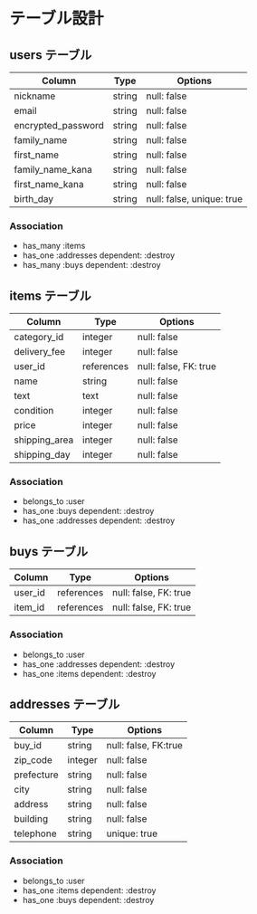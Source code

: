 # テーブル設計

## users テーブル

| Column             | Type   | Options                   |
| ------------------ | ------ | ------------------------- |
| nickname           | string | null: false               |
| email              | string | null: false               |
| encrypted_password | string | null: false               |
| family_name        | string | null: false               |
| first_name         | string | null: false               |
| family_name_kana   | string | null: false               |
| first_name_kana    | string | null: false               |
| birth_day          | string | null: false, unique: true |

### Association

- has_many :items
- has_one :addresses dependent: :destroy
- has_many :buys dependent: :destroy



## items テーブル

| Column          | Type       | Options               |
| --------------- | ---------- | --------------------- |
| category_id     | integer    | null: false           |
| delivery_fee    | integer    | null: false           |
| user_id         | references | null: false, FK: true |
| name            | string     | null: false           |
| text            | text       | null: false           |
| condition       | integer    | null: false           |
| price           | integer    | null: false           |
| shipping_area   | integer    | null: false           |
| shipping_day    | integer    | null: false           |

### Association

- belongs_to :user
- has_one :buys dependent: :destroy
- has_one :addresses dependent: :destroy


## buys テーブル

| Column   | Type       | Options               |
| -------- | ---------- | --------------------- |
| user_id  | references | null: false, FK: true |
| item_id  | references | null: false, FK: true |

### Association

- belongs_to :user
- has_one :addresses dependent: :destroy
- has_one :items dependent: :destroy


## addresses テーブル

| Column     | Type       | Options              |
| ---------- | ---------- | ---------------------|
| buy_id     | string     | null: false, FK:true |
| zip_code   | integer    | null: false          |
| prefecture | string     | null: false          |
| city       | string     | null: false          |
| address    | string     | null: false          |
| building   | string     | null: false          |
| telephone  | string     | unique: true         |

### Association

- belongs_to  :user
- has_one :items dependent: :destroy
- has_one :buys dependent: :destroy